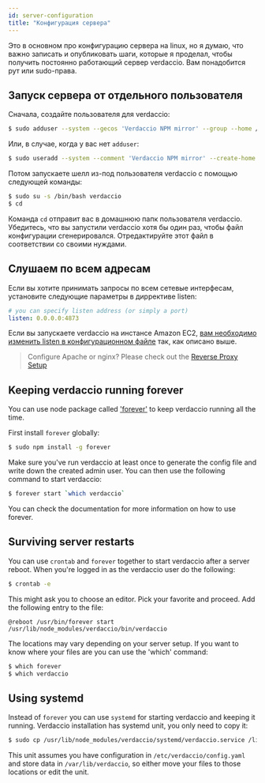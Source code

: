 ```yaml
---
id: server-configuration
title: "Конфигурация сервера"
---
```


Это в основном про конфигурацию сервера на linux, но я думаю, что важно записать и опубликовать шаги, которые я проделал, чтобы получить постоянно работающий сервер verdaccio. Вам понадобится рут или sudo-права.

## Запуск сервера от отдельного пользователя

Сначала, создайте пользователя для verdaccio:

```bash
$ sudo adduser --system --gecos 'Verdaccio NPM mirror' --group --home /var/lib/verdaccio verdaccio
```

Или, в случае, когда у вас нет `adduser`:

```bash
$ sudo useradd --system --comment 'Verdaccio NPM mirror' --create-home --home-dir /var/lib/verdaccio --shell /sbin/nologin verdaccio
```

Потом запускаете шелл из-под пользователя verdaccio с помощью следующей команды:

```bash
$ sudo su -s /bin/bash verdaccio
$ cd
```

Команда `cd` отправит вас в домашнюю папк пользователя verdaccio. Убедитесь, что вы запустили verdaccio хотя бы один раз, чтобы файл конфигурации сгенерировался. Отредактируйте этот файл в соответствии со своими нуждами.

## Слушаем по всем адресам

Если вы хотите принимать запросы по всем сетевые интерфесам, установите следующие параметры в диррективе listen:

```yaml
# you can specify listen address (or simply a port)
listen: 0.0.0.0:4873
```

Если вы запускаете verdaccio на инстансе Amazon EC2, [вам необходимо изменить listen в конфигурационном файле](https://github.com/verdaccio/verdaccio/issues/314#issuecomment-327852203) так, как описано выше.

> Configure Apache or nginx? Please check out the [Reverse Proxy Setup](reverse-proxy.md)

## Keeping verdaccio running forever

You can use node package called ['forever'](https://github.com/nodejitsu/forever) to keep verdaccio running all the time.

First install `forever` globally:

```bash
$ sudo npm install -g forever
```

Make sure you've run verdaccio at least once to generate the config file and write down the created admin user. You can then use the following command to start verdaccio:

```bash
$ forever start `which verdaccio`
```

You can check the documentation for more information on how to use forever.

## Surviving server restarts

You can use `crontab` and `forever` together to start verdaccio after a server reboot. When you're logged in as the verdaccio user do the following:

```bash
$ crontab -e
```

This might ask you to choose an editor. Pick your favorite and proceed. Add the following entry to the file:

    @reboot /usr/bin/forever start /usr/lib/node_modules/verdaccio/bin/verdaccio
    

The locations may vary depending on your server setup. If you want to know where your files are you can use the 'which' command:

```bash
$ which forever
$ which verdaccio
```

## Using systemd

Instead of `forever` you can use `systemd` for starting verdaccio and keeping it running. Verdaccio installation has systemd unit, you only need to copy it:

```bash
$ sudo cp /usr/lib/node_modules/verdaccio/systemd/verdaccio.service /lib/systemd/system/ && sudo systemctl daemon-reload
```

This unit assumes you have configuration in `/etc/verdaccio/config.yaml` and store data in `/var/lib/verdaccio`, so either move your files to those locations or edit the unit.